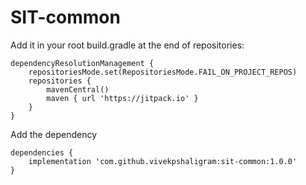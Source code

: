 # SIT-common

Add it in your root build.gradle at the end of repositories:
```
dependencyResolutionManagement {
    repositoriesMode.set(RepositoriesMode.FAIL_ON_PROJECT_REPOS)
    repositories {
        mavenCentral()
        maven { url 'https://jitpack.io' }
    }
}	
```
Add the dependency

```
dependencies {
    implementation 'com.github.vivekpshaligram:sit-common:1.0.0'
}
```